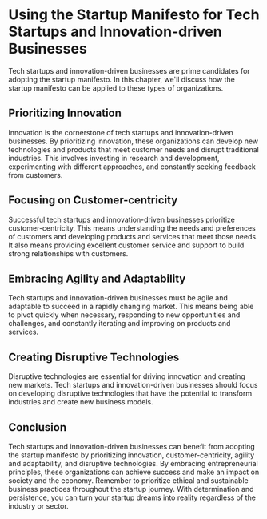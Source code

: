 # Using the Startup Manifesto for Tech Startups and Innovation-driven Businesses

Tech startups and innovation-driven businesses are prime candidates for adopting the startup manifesto. In this chapter, we'll discuss how the startup manifesto can be applied to these types of organizations.

Prioritizing Innovation
-----------------------

Innovation is the cornerstone of tech startups and innovation-driven businesses. By prioritizing innovation, these organizations can develop new technologies and products that meet customer needs and disrupt traditional industries. This involves investing in research and development, experimenting with different approaches, and constantly seeking feedback from customers.

Focusing on Customer-centricity
-------------------------------

Successful tech startups and innovation-driven businesses prioritize customer-centricity. This means understanding the needs and preferences of customers and developing products and services that meet those needs. It also means providing excellent customer service and support to build strong relationships with customers.

Embracing Agility and Adaptability
----------------------------------

Tech startups and innovation-driven businesses must be agile and adaptable to succeed in a rapidly changing market. This means being able to pivot quickly when necessary, responding to new opportunities and challenges, and constantly iterating and improving on products and services.

Creating Disruptive Technologies
--------------------------------

Disruptive technologies are essential for driving innovation and creating new markets. Tech startups and innovation-driven businesses should focus on developing disruptive technologies that have the potential to transform industries and create new business models.

Conclusion
----------

Tech startups and innovation-driven businesses can benefit from adopting the startup manifesto by prioritizing innovation, customer-centricity, agility and adaptability, and disruptive technologies. By embracing entrepreneurial principles, these organizations can achieve success and make an impact on society and the economy. Remember to prioritize ethical and sustainable business practices throughout the startup journey. With determination and persistence, you can turn your startup dreams into reality regardless of the industry or sector.

